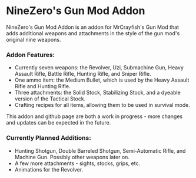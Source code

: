 # NineZero's Gun Mod Addon
NineZero's Gun Mod Addon is an addon for MrCrayfish's Gun Mod that adds additional weapons and attachments in the style of the gun mod's original nine weapons.

### Addon Features:
* Currently seven weapons: the Revolver, Uzi, Submachine Gun, Heavy Assault Rifle, Battle Rifle, Hunting Rifle, and Sniper Rifle.
* One ammo item: the Medium Bullet, which is used by the Heavy Assault Rifle and Hunting Rifle.
* Three attachments: the Solid Stock, Stabilizing Stock, and a dyeable version of the Tactical Stock.
* Crafting recipes for all items, allowing them to be used in survival mode.

This addon and github page are both a work in progress - more changes and updates can be expected in the future.

### Currently Planned Additions:
* Hunting Shotgun, Double Barreled Shotgun, Semi-Automatic Rifle, and Machine Gun. Possibly other weapons later on.
* A few more attachments - sights, stocks, grips, etc.
* Animations for the Revolver.